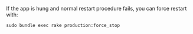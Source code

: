 If the app is hung and normal restart procedure fails, you can force restart with:

`sudo bundle exec rake production:force_stop`